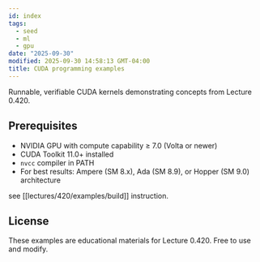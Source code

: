 ```yaml
---
id: index
tags:
  - seed
  - ml
  - gpu
date: "2025-09-30"
modified: 2025-09-30 14:58:13 GMT-04:00
title: CUDA programming examples
---
```


Runnable, verifiable CUDA kernels demonstrating concepts from Lecture 0.420.

## Prerequisites

- NVIDIA GPU with compute capability ≥ 7.0 (Volta or newer)
- CUDA Toolkit 11.0+ installed
- `nvcc` compiler in PATH
- For best results: Ampere (SM 8.x), Ada (SM 8.9), or Hopper (SM 9.0) architecture

see [[lectures/420/examples/build]] instruction.

## License

These examples are educational materials for Lecture 0.420. Free to use and modify.
